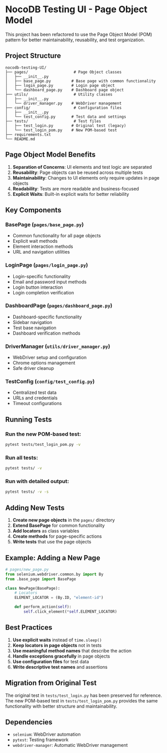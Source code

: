 # NocoDB Testing UI - Page Object Model

This project has been refactored to use the Page Object Model (POM) pattern for better maintainability, reusability, and test organization.

## Project Structure

```
nocodb-testing-UI/
├── pages/                    # Page Object classes
│   ├── __init__.py
│   ├── base_page.py         # Base page with common functionality
│   ├── login_page.py        # Login page object
│   └── dashboard_page.py    # Dashboard page object
├── utils/                    # Utility classes
│   ├── __init__.py
│   └── driver_manager.py    # WebDriver management
├── config/                   # Configuration files
│   ├── __init__.py
│   └── test_config.py       # Test data and settings
├── tests/                    # Test files
│   ├── test_login.py        # Original test (legacy)
│   └── test_login_pom.py    # New POM-based test
├── requirements.txt
└── README.md
```

## Page Object Model Benefits

1. **Separation of Concerns**: UI elements and test logic are separated
2. **Reusability**: Page objects can be reused across multiple tests
3. **Maintainability**: Changes to UI elements only require updates in page objects
4. **Readability**: Tests are more readable and business-focused
5. **Explicit Waits**: Built-in explicit waits for better reliability

## Key Components

### BasePage (`pages/base_page.py`)

- Common functionality for all page objects
- Explicit wait methods
- Element interaction methods
- URL and navigation utilities

### LoginPage (`pages/login_page.py`)

- Login-specific functionality
- Email and password input methods
- Login button interaction
- Login completion verification

### DashboardPage (`pages/dashboard_page.py`)

- Dashboard-specific functionality
- Sidebar navigation
- Test base navigation
- Dashboard verification methods

### DriverManager (`utils/driver_manager.py`)

- WebDriver setup and configuration
- Chrome options management
- Safe driver cleanup

### TestConfig (`config/test_config.py`)

- Centralized test data
- URLs and credentials
- Timeout configurations

## Running Tests

### Run the new POM-based test:

```bash
pytest tests/test_login_pom.py -v
```

### Run all tests:

```bash
pytest tests/ -v
```

### Run with detailed output:

```bash
pytest tests/ -v -s
```

## Adding New Tests

1. **Create new page objects** in the `pages/` directory
2. **Extend BasePage** for common functionality
3. **Add locators** as class variables
4. **Create methods** for page-specific actions
5. **Write tests** that use the page objects

## Example: Adding a New Page

```python
# pages/new_page.py
from selenium.webdriver.common.by import By
from .base_page import BasePage

class NewPage(BasePage):
    # Locators
    ELEMENT_LOCATOR = (By.ID, "element-id")

    def perform_action(self):
        self.click_element(*self.ELEMENT_LOCATOR)
```

## Best Practices

1. **Use explicit waits** instead of `time.sleep()`
2. **Keep locators in page objects** not in tests
3. **Use meaningful method names** that describe the action
4. **Handle exceptions gracefully** in page objects
5. **Use configuration files** for test data
6. **Write descriptive test names** and assertions

## Migration from Original Test

The original test in `tests/test_login.py` has been preserved for reference. The new POM-based test in `tests/test_login_pom.py` provides the same functionality with better structure and maintainability.

## Dependencies

- `selenium`: WebDriver automation
- `pytest`: Testing framework
- `webdriver-manager`: Automatic WebDriver management
